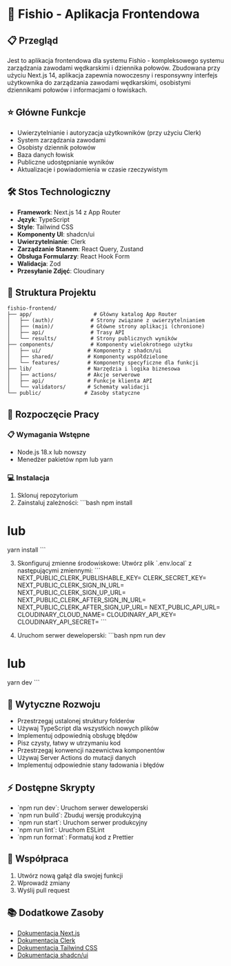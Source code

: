 # 🎣 Fishio - Aplikacja Frontendowa

## 📋 Przegląd
Jest to aplikacja frontendowa dla systemu Fishio - kompleksowego systemu zarządzania zawodami wędkarskimi i dziennika połowów. Zbudowana przy użyciu Next.js 14, aplikacja zapewnia nowoczesny i responsywny interfejs użytkownika do zarządzania zawodami wędkarskimi, osobistymi dziennikami połowów i informacjami o łowiskach.

## ⭐ Główne Funkcje
- Uwierzytelnianie i autoryzacja użytkowników (przy użyciu Clerk)
- System zarządzania zawodami
- Osobisty dziennik połowów
- Baza danych łowisk
- Publiczne udostępnianie wyników
- Aktualizacje i powiadomienia w czasie rzeczywistym

## 🛠️ Stos Technologiczny
- **Framework**: Next.js 14 z App Router
- **Język**: TypeScript
- **Style**: Tailwind CSS
- **Komponenty UI**: shadcn/ui
- **Uwierzytelnianie**: Clerk
- **Zarządzanie Stanem**: React Query, Zustand
- **Obsługa Formularzy**: React Hook Form
- **Walidacja**: Zod
- **Przesyłanie Zdjęć**: Cloudinary

## 📁 Struktura Projektu
```
fishio-frontend/
├── app/                    # Główny katalog App Router
│   ├── (auth)/            # Strony związane z uwierzytelnianiem
│   ├── (main)/            # Główne strony aplikacji (chronione)
│   ├── api/               # Trasy API
│   └── results/           # Strony publicznych wyników
├── components/            # Komponenty wielokrotnego użytku
│   ├── ui/               # Komponenty z shadcn/ui
│   ├── shared/           # Komponenty współdzielone
│   └── features/         # Komponenty specyficzne dla funkcji
├── lib/                  # Narzędzia i logika biznesowa
│   ├── actions/          # Akcje serwerowe
│   ├── api/              # Funkcje klienta API
│   └── validators/       # Schematy walidacji
└── public/              # Zasoby statyczne
```

## 🚀 Rozpoczęcie Pracy

### 📋 Wymagania Wstępne
- Node.js 18.x lub nowszy
- Menedżer pakietów npm lub yarn

### 💻 Instalacja
1. Sklonuj repozytorium
2. Zainstaluj zależności:
\`\`\`bash
npm install
# lub
yarn install
\`\`\`

3. Skonfiguruj zmienne środowiskowe:
Utwórz plik \`.env.local\` z następującymi zmiennymi:
\`\`\`
NEXT_PUBLIC_CLERK_PUBLISHABLE_KEY=
CLERK_SECRET_KEY=
NEXT_PUBLIC_CLERK_SIGN_IN_URL=
NEXT_PUBLIC_CLERK_SIGN_UP_URL=
NEXT_PUBLIC_CLERK_AFTER_SIGN_IN_URL=
NEXT_PUBLIC_CLERK_AFTER_SIGN_UP_URL=
NEXT_PUBLIC_API_URL=
CLOUDINARY_CLOUD_NAME=
CLOUDINARY_API_KEY=
CLOUDINARY_API_SECRET=
\`\`\`

4. Uruchom serwer deweloperski:
\`\`\`bash
npm run dev
# lub
yarn dev
\`\`\`

## 📝 Wytyczne Rozwoju
- Przestrzegaj ustalonej struktury folderów
- Używaj TypeScript dla wszystkich nowych plików
- Implementuj odpowiednią obsługę błędów
- Pisz czysty, łatwy w utrzymaniu kod
- Przestrzegaj konwencji nazewnictwa komponentów
- Używaj Server Actions do mutacji danych
- Implementuj odpowiednie stany ładowania i błędów

## ⚡ Dostępne Skrypty
- \`npm run dev\`: Uruchom serwer deweloperski
- \`npm run build\`: Zbuduj wersję produkcyjną
- \`npm run start\`: Uruchom serwer produkcyjny
- \`npm run lint\`: Uruchom ESLint
- \`npm run format\`: Formatuj kod z Prettier

## 👥 Współpraca
1. Utwórz nową gałąź dla swojej funkcji
2. Wprowadź zmiany
3. Wyślij pull request

## 📚 Dodatkowe Zasoby
- [Dokumentacja Next.js](https://nextjs.org/docs)
- [Dokumentacja Clerk](https://clerk.com/docs)
- [Dokumentacja Tailwind CSS](https://tailwindcss.com/docs)
- [Dokumentacja shadcn/ui](https://ui.shadcn.com)
